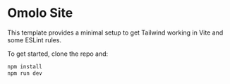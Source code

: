 # Omolo Site

This template provides a minimal setup to get Tailwind working in Vite and some ESLint rules.

To get started, clone the repo and:

```bash
npm install
npm run dev
```
